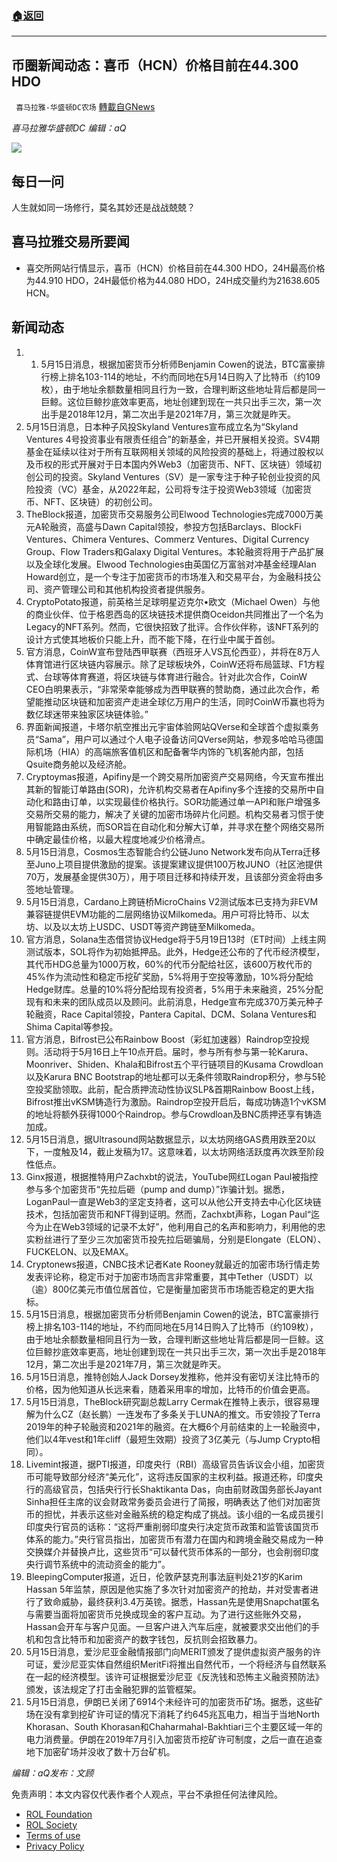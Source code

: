 ###  [:house:返回](README.md)
---


## 币圈新闻动态：喜币（HCN）价格目前在44.300 HDO
` 喜马拉雅-华盛顿DC农场` [轉載自GNews](https://gnews.org/zh-hans/2536846/)

*喜马拉雅华盛顿DC 编辑：aQ*
 
![](http://himalayawashingtondc.org/wp-content/uploads/2021/07/ScreenShot-2021-07-31-at-16.20.22@2x.png)

## 每日一问

人生就如同一场修行，莫名其妙还是战战兢兢？

## 喜马拉雅交易所要闻

- 喜交所网站行情显示，喜币（HCN）价格目前在44.300 HDO，24H最高价格为44.910 HDO，24H最低价格为44.080 HDO，24H成交量约为21638.605 HCN。

## 新闻动态

1. 1. 5月15日消息，根据加密货币分析师Benjamin Cowen的说法，BTC富豪排行榜上排名103-114的地址，不约而同地在5月14日购入了比特币（约109枚），由于地址余额数量相同且行为一致，合理判断这些地址背后都是同一巨鲸。这位巨鲸抄底效率更高，地址创建到现在一共只出手三次，第一次出手是2018年12月，第二次出手是2021年7月，第三次就是昨天。
2. 5月15日消息，日本种子风投Skyland Ventures宣布成立名为“Skyland Ventures 4号投资事业有限责任组合”的新基金，并已开展相关投资。SV4期基金在延续以往对于所有互联网相关领域的风险投资的基础上，将通过股权以及币权的形式开展对于日本国内外Web3（加密货币、NFT、区块链）领域初创公司的投资。Skyland Ventures（SV）是一家专注于种子轮创业投资的风险投资（VC）基金，从2022年起，公司将专注于投资Web3领域（加密货币、NFT、区块链）的初创公司。
3. TheBlock报道，加密货币交易服务公司Elwood Technologies完成7000万美元A轮融资，高盛与Dawn Capital领投，参投方包括Barclays、BlockFi Ventures、Chimera Ventures、Commerz Ventures、Digital Currency Group、Flow Traders和Galaxy Digital Ventures。本轮融资将用于产品扩展以及全球化发展。Elwood Technologies由英国亿万富翁对冲基金经理Alan Howard创立，是一个专注于加密货币的市场准入和交易平台，为金融科技公司、资产管理公司和其他机构投资者提供服务。
4. CryptoPotato报道，前英格兰足球明星迈克尔•欧文（Michael Owen）与他的商业伙伴、位于格恩西岛的区块链技术提供商Oceidon共同推出了一个名为Legacy的NFT系列。然而，它很快招致了批评。合作伙伴称，该NFT系列的设计方式使其地板价只能上升，而不能下降，在行业中属于首创。
5. 官方消息，CoinW宣布登陆西甲联赛（西班牙人VS瓦伦西亚），并将在8万人体育馆进行区块链内容展示。除了足球板块外，CoinW还将布局篮球、F1方程式、台球等体育赛道，将区块链与体育进行融合。针对此次合作，CoinW CEO白明果表示，“非常荣幸能够成为西甲联赛的赞助商，通过此次合作，希望能推动区块链和加密资产走进全球亿万用户的生活，同时CoinW币赢也将为数亿球迷带来独家区块链体验。”
6. 界面新闻报道，卡塔尔航空推出元宇宙体验网站QVerse和全球首个虚拟乘务员“Sama”，用户可以通过个人电子设备访问QVerse网站，参观多哈哈马德国际机场（HIA）的高端旅客值机区和配备奢华内饰的飞机客舱内部，包括Qsuite商务舱以及经济舱。
7. Cryptoymas报道，Apifiny是一个跨交易所加密资产交易网络，今天宣布推出其新的智能订单路由(SOR)，允许机构交易者在Apifiny多个连接的交易所中自动化和路由订单，以实现最佳价格执行。SOR功能通过单一API和账户增强多交易所交易的能力，解决了关键的加密市场碎片化问题。机构交易者习惯于使用智能路由系统，而SOR旨在自动化和分解大订单，并寻求在整个网络交易所中确定最佳价格，以最大程度地减少价格滑点。
8. 5月15日消息，Cosmos生态智能合约公链Juno Network发布向从Terra迁移至Juno上项目提供激励的提案。该提案建议提供100万枚JUNO（社区池提供70万，发展基金提供30万），用于项目迁移和持续开发，且该部分资金将由多签地址管理。
9. 5月15日消息，Cardano上跨链桥MicroChains V2测试版本已支持为非EVM兼容链提供EVM功能的二层网络协议Milkomeda。用户可将比特币、以太坊、以及以太坊上USDC、USDT等资产跨链至Milkomeda。
10. 官方消息，Solana生态借贷协议Hedge将于5月19日13时（ET时间）上线主网测试版本，SOL将作为初始抵押品。此外，Hedge还公布的了代币经济模型，其代币HDG总量为1000万枚，60%的代币分配给社区，该600万枚代币的45%作为流动性和稳定币挖矿奖励，5%将用于空投等激励，10%将分配给Hedge财库。总量的10%将分配给现有投资者，5%用于未来融资，25%分配现有和未来的团队成员以及顾问。此前消息，Hedge宣布完成370万美元种子轮融资，Race Capital领投，Pantera Capital、DCM、Solana Ventures和Shima Capital等参投。
11. 官方消息，Bifrost已公布Rainbow Boost（彩虹加速器）Raindrop空投规则。活动将于5月16日上午10点开启。届时，参与所有参与第一轮Karura、Moonriver、Shiden、Khala和Bifrost五个平行链项目的Kusama Crowdloan以及Karura BNC Bootstrap的地址都可以无条件领取Raindrop积分，参与5轮空投奖励领取。此前，配合质押流动性协议SLP&首期Rainbow Boost上线，Bifrost推出vKSM铸造行为激励。Raindrop空投开启后，每成功铸造1个vKSM的地址将额外获得1000个Raindrop。参与Crowdloan及BNC质押还享有铸造加成。
12. 5月15日消息，据Ultrasound网站数据显示，以太坊网络GAS费用跌至20以下，一度触及14，截止发稿为17。这意味着，以太坊网络活跃度再次跌至阶段性低点。
13. Ginx报道，根据推特用户Zachxbt的说法，YouTube网红Logan Paul被指控参与多个加密货币“先拉后砸（pump and dump）”诈骗计划。据悉，LoganPaul一直是Web3的坚定支持者，这可以从他公开支持去中心化区块链技术，包括加密货币和NFT得到证明。然而，Zachxbt声称，Logan Paul“迄今为止在Web3领域的记录不太好”，他利用自己的名声和影响力，利用他的忠实粉丝进行了至少三次加密货币投先拉后砸骗局，分别是Elongate（ELON）、FUCKELON、以及EMAX。
14. Cryptonews报道，CNBC技术记者Kate Rooney就最近的加密市场行情走势发表评论称，稳定币对于加密市场而言非常重要，其中Tether（USDT）以（逾）800亿美元市值位居首位，它是衡量加密货币市场能否稳定的更大指标。
15. 5月15日消息，根据加密货币分析师Benjamin Cowen的说法，BTC富豪排行榜上排名103-114的地址，不约而同地在5月14日购入了比特币（约109枚），由于地址余额数量相同且行为一致，合理判断这些地址背后都是同一巨鲸。这位巨鲸抄底效率更高，地址创建到现在一共只出手三次，第一次出手是2018年12月，第二次出手是2021年7月，第三次就是昨天。
16. 5月15日消息，推特创始人Jack Dorsey发推称，他并没有密切关注比特币的价格，因为他知道从长远来看，随着采用率的增加，比特币的价值会更高。
17. 5月15日消息，TheBlock研究副总裁Larry Cermak在推特上表示，很容易理解为什么CZ（赵长鹏）一连发布了多条关于LUNA的推文。币安领投了Terra 2019年的种子轮融资和2021年的融资。在大概6个月前结束的上一轮融资中，他们以4年vest和1年cliff（最短生效期）投资了3亿美元（与Jump Crypto相同）。
18. Livemint报道，据PTI报道，印度央行（RBI）高级官员告诉议会小组，加密货币可能导致部分经济“美元化”，这将违反国家的主权利益。报道还称，印度央行的高级官员，包括央行行长Shaktikanta Das，向由前财政国务部长Jayant Sinha担任主席的议会财政常务委员会进行了简报，明确表达了他们对加密货币的担忧，并表示这些对金融系统的稳定构成了挑战。该小组的一名成员援引印度央行官员的话称：“这将严重削弱印度央行决定货币政策和监管该国货币体系的能力。”央行官员指出，加密货币有潜力在国内和跨境金融交易成为一种交换媒介并替换卢比，这些货币“可以替代货币体系的一部分，也会削弱印度央行调节系统中的流动资金的能力”。
19. BleepingComputer报道，近日，伦敦萨瑟克刑事法庭判处21岁的Karim Hassan 5年监禁，原因是他实施了多次针对加密资产的抢劫，并对受害者进行了致命威胁，最终获利3.4万英镑。据悉，Hassan先是使用Snapchat匿名与需要当面将加密货币兑换成现金的客户互动。为了进行这些账外交易，Hassan会开车与客户见面。一旦客户进入汽车后座，就被要求交出他们的手机和包含比特币和加密资产的数字钱包，反抗则会招致暴力。
20. 5月15日消息，爱沙尼亚金融情报部门向MERIT颁发了提供虚拟资产服务的许可证，爱沙尼亚实体自然组织MeritFi将推出自然代币，一个将经济与自然联系在一起的经济模型。该许可证根据爱沙尼亚《反洗钱和恐怖主义融资预防法》颁发，该法规定了打击金融犯罪的监管框架。
21. 5月15日消息，伊朗已关闭了6914个未经许可的加密货币矿场。据悉，这些矿场在没有拿到挖矿许可证的情况下消耗了约645兆瓦电力，相当于当地North Khorasan、South Khorasan和Chaharmahal-Bakhtiari三个主要区域一年的电力消费量。伊朗在2019年7月引入加密货币挖矿许可制度，之后一直在追查地下加密矿场并没收了数十万台矿机。

*编辑：aQ发布：文顾*

免责声明：本文内容仅代表作者个人观点，平台不承担任何法律风险。
  
- [ROL Foundation](https://rolfoundation.org/)
- [ROL Society](https://rolsociety.org/)
- [Terms of use](https://gnews.org/terms-of-use-3/)
- [Privacy Policy](https://gnews.org/privacy-policy/)
